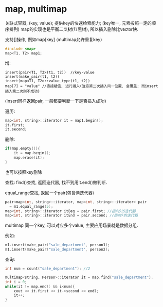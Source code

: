 # map, multimap
关联式容器, (key, value); 提供key的快速检索能力; (key唯一, 元素按照一定的顺序排列)
map的实现也是平衡二叉树(红黑树), 所以插入删除比vector快.

支持[]操作, 例如map[key]
(multimap允许重复key)

```c++
#include <map>
map<T1, T2> map1;
```
增:
```
insert(pair<T1, T2>(t1, t2))  //key-value
insert(make_pair(t1, t2)) 
insert(map<T1, T2>::value_type(t1, t2))
map[7] = "value" //直接赋值, 进行插入(注意第二次插入同一位置, 会覆盖; 而insert插入第二次则不成功)
```

(insert同样返回pair, 一般都要判断一下是否插入成功)


遍历:
```c++
map<int, string>::iterator it = map1.begin();
it.first;
it.second;
```

删除:
```c++
if(map.empty()){
    it = map.begin();
	map.erase(it);
}
```
也可以按照key删除



查找:
find()查找, 返回迭代器, 找不到用it.end()做判断.

equal_range查找, 返回一个pair(包含俩迭代器)
```c++
pair<map<int, string>::iterator, map<int, string>::iterator> pair
  = m1.equal_range(5);
map<int, string>::iterator itBeg = pair.first; //指向5的迭代器
map<int, string>::iterator itEnd = pair.second; //指向7的迭代器
```


multimap
同一个key, 可以对应多个value, 主要应用场景就是数据分组.

例如:
```c++
m1.insert(make_pair("sale_department", person1);
m1.insert(make_pair("sale_department", person2);
```

查询:
```c++
int num = count("sale_department"); //2

multimap<string, Person>::iterator it = map.find("sale_department");
int i = 0;
while(it != map.end() && i<num){
    cout << it.first << it->second << endl;
	it++;
}
```